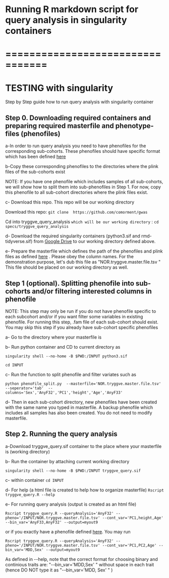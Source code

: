 

# Running R markdown script for query analysis in singularity containers



# =================================
# TESTING with singularity

Step by Step guide how to run query analysis with singularity container


## Step 0. Downloading required containers and preparing required masterfile and phenotype-files (phenofiles)

a-In order to run query analysis you need to have phenofiles for the corresponding sub-cohorts. These phenofiles should have specific format which has been defined [here](https://github.com/comorment/gwas/blob/main/specs/gwas.md)

b-Copy these corresponding phenofiles to the directories where the plink files of the sub-cohorts exist

NOTE: If you have one phenofile which includes samples of all sub-cohorts, we will show how to split them into sub-phenofiles in Step 1. For now, copy this phenofile to all sub-cohort directories where the plink files exist.

c- Download this repo. This repo will be our working directory

 Download this repo: `git clone  https://github.com/comorment/gwas`
 
Cd into tryggve_query_analysis ` which will be our working directory ` :  `cd specs/tryggve_query_analysis`

d- Download the required singularity containers (python3.sif and rmd-tidyverse.sif) from [Google Drive](https://drive.google.com/drive/folders/1mfxZJ-7A-4lDlCkarUCxEf2hBIxQGO69?usp=sharing) to our working directory defined above.

e- Prepare the masterfile which defines the path of the phenofiles and plink files as defined [here](https://github.com/comorment/Tryggve_psych/blob/master/tryggve.query1.v2/NOR.tryggve.master.file.tsv) . Please obey the column names. For the demonstration purpose, let's dub this file as  "NOR.tryggve.master.file.tsv " This file should be placed on our working directory as well.


## Step 1 (optional). Splitting phenofile into sub-cohorts and/or filtering interested columns in phenofile

NOTE: This step may only be run if you do not have phenofile specific to each subcohort and/or if you want filter some variables in existing phenofile.  For running this step, .fam  file of each sub-cohort should exist. You may skip this step if you already have sub-cohort specific phenofiles

a- Go to the directory where your masterfile is

b- Run python container and CD to current directory as

`singularity shell --no-home -B $PWD:/INPUT python3.sif`

`cd INPUT`

c- Run the function to split phenofile and filter  variates such as

 `python phenoFile_split.py  --masterfile='NOR.tryggve.master.file.tsv' --seperator='tab'  --columns='Sex','AnyF32','PC1','height','Age','AnyF33'  `

d- Then in each sub-cohort directory,  new phenofiles have been created with the same name you typed in masterfile. A backup phenofile which includes all samples has also been created. You do not need to modify masterfile.

## Step 2. Running the query analysis

a-Download tryggve_query.sif container to the place where your masterfile is (working directory)

b- Run the container by attaching current working directory

`singularity shell --no-home -B $PWD:/INPUT tryggve_query.sif `

c- within container `cd INPUT`

d- For help (a html file is created to help how to organize masterfile)
`Rscript tryggve_query.R --help`

e-  For running query analysis (output is created as an html file)

`Rscript tryggve_query.R --queryAnalysis='AnyF32' --pheno='/INPUT/NOR.tryggve.master.file.tsv' --cont_var='PC1,height,Age' --bin_var='AnyF33,AnyF32' --output=myout9 `

or if you exactly have a phenofile defined [here](https://github.com/comorment/gwas/blob/main/specs/gwas.md). You may run

`Rscript tryggve_query.R --queryAnalysis='AnyF32' --pheno='/INPUT/NOR.tryggve.master.file.tsv' --cont_var='PC1,PC2,Age' --bin_var='MDD,Sex' --output=myout9 `


As defined in --help, note that the correct format for choosing binary and continious traits are:  "--bin_var='MDD,Sex' " without space in each trait (hence DO NOT type it as "--bin_var='MDD, Sex' " )

